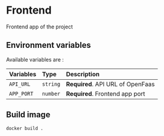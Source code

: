 # Frontend

Frontend app of the project

## Environment variables

Available variables are :

| Variables | Type     | Description                |
| :-------- | :------- | :------------------------- |
| `API_URL` | `string` | **Required**. API URL of OpenFaas |
| `APP_PORT` | `number` | **Required**. Frontend app port |

## Build image

```bash
docker build .
```